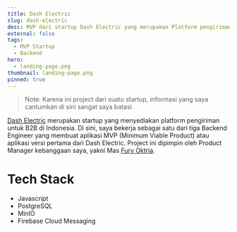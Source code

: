 ```yaml
---
title: Dash Electric
slug: dash-electric
desc: MVP dari startup Dash Electric yang merupakan Platform pengiriman untuk B2B.
external: false
tags:
  - MVP Startup
  - Backend
hero:
  - landing-page.png
thumbnail: landing-page.png
pinned: true
---
```


> Note: Karena ini project dari suatu startup, informasi yang saya cantumkan di sini sangat saya batasi

[Dash Electric] merupakan startup yang menyediakan platform pengiriman untuk B2B di Indonesia. Di sini, saya bekerja sebagai satu dari tiga Backend Engineer yang membuat aplikasi MVP (Minimum Viable Product) atau aplikasi versi pertama dari Dash Electric. Project ini dipimpin oleh Product Manager kebanggaan saya, yakni Mas [Fury Oktria].

# Tech Stack

- Javascript
- PostgreSQL
- MinIO
- Firebase Cloud Messaging

<!-- def -->

[fury oktria]: https://www.linkedin.com/in/furyoktria
[dash electric]: https://www.dashelectric.co
